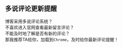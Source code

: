 多说评论更新提醒
---
博客采用多说评论系统？    
不喜欢进入官网查看最新留言评论？    
不能及时地了解是否有新的评论？   
那我推荐TA给你，加载到`Chrome`，及时给你最新评论提醒！